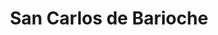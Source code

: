 ---
title: San Carlos de Barioche
url: /san-carlos-de-barioche/
latitude: -41.138
longitude: -71.3
---